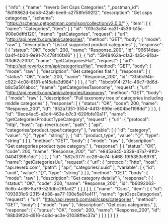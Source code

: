 {
  "info": {
    "name": "reverb Get Csps Categories",
    "_postman_id": "8d19862d-bdb8-42a8-bee6-a2758fe592f2",
    "description": "Get csps categories.",
    "schema": "https://schema.getpostman.com/json/collection/v2.0.0/"
  },
  "item": [
    {
      "name": "Categories",
      "item": [
        {
          "id": "013c3c84-ea31-4536-b15c-900e0dffd120",
          "name": "getCategories",
          "request": {
            "url": "http://api.reverb.com/api/categories",
            "method": "GET",
            "body": {
              "mode": "raw"
            },
            "description": "List of supported product categories"
          },
          "response": [
            {
              "status": "OK",
              "code": 200,
              "name": "Response_200",
              "id": "96614dae-0a4f-4b04-9e91-74478f46fa16"
            }
          ]
        },
        {
          "id": "5948462a-c1a3-4a5c-91ba-ff3d62c2fff0",
          "name": "getCategoriesFlat",
          "request": {
            "url": "http://api.reverb.com/api/categories/flat",
            "method": "GET",
            "body": {
              "mode": "raw"
            },
            "description": "Get categories flat."
          },
          "response": [
            {
              "status": "OK",
              "code": 200,
              "name": "Response_200",
              "id": "3f56c94b-c922-4c08-8181-ef45efa3d984"
            }
          ]
        },
        {
          "id": "1bbcb914-271c-49c7-9d6d-b8c5a501abcc",
          "name": "getCategoriesTaxonomy",
          "request": {
            "url": "http://api.reverb.com/api/categories/taxonomy",
            "method": "GET",
            "body": {
              "mode": "raw"
            },
            "description": "Full taxonomy tree of categories including middle categories"
          },
          "response": [
            {
              "status": "OK",
              "code": 200,
              "name": "Response_200",
              "id": "952a7351-3554-4413-999e-e604bef198dd"
            }
          ]
        },
        {
          "id": "9ece4ac5-e3c4-463e-b7c3-620fbfe10a11",
          "name": "getCategoriesProductTypeCategory",
          "request": {
            "url": {
              "protocol": "http",
              "host": "api.reverb.com",
              "path": [
                "api",
                "categories/:product_type/:category"
              ],
              "variable": [
                {
                  "id": "category",
                  "value": "{}",
                  "type": "string"
                },
                {
                  "id": "product_type",
                  "value": "{}",
                  "type": "string"
                }
              ]
            },
            "method": "GET",
            "body": {
              "mode": "raw"
            },
            "description": "Get categories product type category."
          },
          "response": [
            {
              "status": "OK",
              "code": 200,
              "name": "Response_200",
              "id": "e845a645-b339-47a7-91f2-04041398c1dc"
            }
          ]
        },
        {
          "id": "582c377f-cc26-4e74-b468-f9f5353c8978",
          "name": "getCategoriesUu",
          "request": {
            "url": {
              "protocol": "http",
              "host": "api.reverb.com",
              "path": [
                "api",
                "categories/:uuid"
              ],
              "variable": [
                {
                  "id": "uuid",
                  "value": "{}",
                  "type": "string"
                }
              ]
            },
            "method": "GET",
            "body": {
              "mode": "raw"
            },
            "description": "Get category details"
          },
          "response": [
            {
              "status": "OK",
              "code": 200,
              "name": "Response_200",
              "id": "b6092062-6c6b-4c66-8a79-523dbc261ad2"
            }
          ]
        }
      ]
    },
    {
      "name": "Csps",
      "item": [
        {
          "id": "093931c6-2315-4b38-aa77-130e5a01e411",
          "name": "getCspsCategories",
          "request": {
            "url": "http://api.reverb.com/api/csps/categories",
            "method": "GET",
            "body": {
              "mode": "raw"
            },
            "description": "Get csps categories."
          },
          "response": [
            {
              "status": "OK",
              "code": 200,
              "name": "Response_200",
              "id": "88b39f24-d916-4c8d-ac3e-21038ffec37a"
            }
          ]
        }
      ]
    }
  ]
}